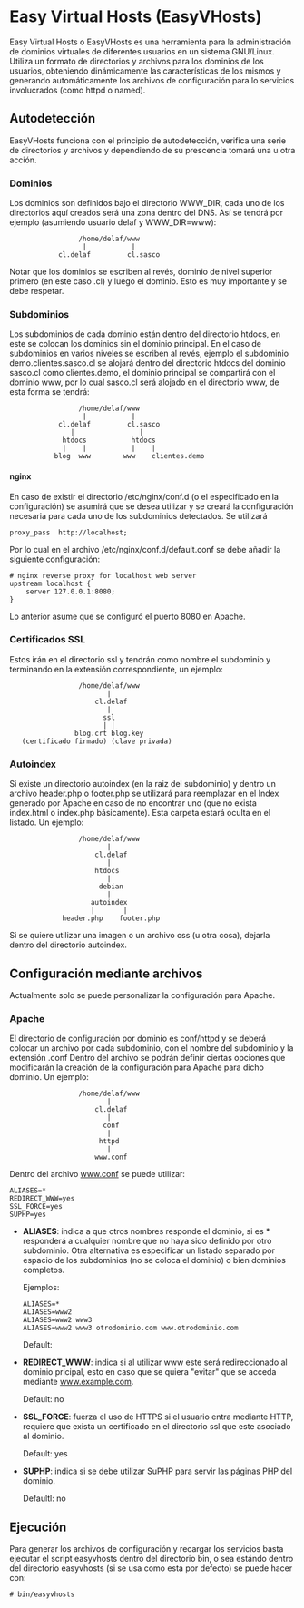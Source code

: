 Easy Virtual Hosts (EasyVHosts)
===============================

Easy Virtual Hosts o EasyVHosts es una herramienta para la administración de
dominios virtuales de diferentes usuarios en un sistema GNU/Linux. Utiliza un
formato de directorios y archivos para los dominios de los usuarios, obteniendo
dinámicamente las características de los mismos y generando automáticamente los
archivos de configuración para lo servicios involucrados (como httpd o named).

Autodetección
-------------

EasyVHosts funciona con el principio de autodetección, verifica una serie de
directorios y archivos y dependiendo de su prescencia tomará una u otra acción.

### Dominios

Los dominios son definidos bajo el directorio WWW_DIR, cada uno de los
directorios aquí creados será una zona dentro del DNS. Así se tendrá por ejemplo
(asumiendo usuario delaf y WWW_DIR=www):

                     /home/delaf/www
                      |           |
                cl.delaf         cl.sasco

Notar que los dominios se escriben al revés, dominio de nivel superior primero
(en este caso .cl) y luego el dominio. Esto es muy importante y se debe
respetar.

### Subdominios

Los subdominios de cada dominio están dentro del directorio htdocs, en este se
colocan los dominios sin el dominio principal. En el caso de subdominios en
varios niveles se escriben al revés, ejemplo el subdominio
demo.clientes.sasco.cl se alojará dentro del directorio htdocs del dominio
sasco.cl como clientes.demo, el dominio principal se compartirá con el dominio
www, por lo cual sasco.cl será alojado en el directorio www, de esta forma se
tendrá:

                     /home/delaf/www
                      |           |
                cl.delaf         cl.sasco
                   |                |
                 htdocs           htdocs
                 |    |           |    |
               blog  www        www    clientes.demo

#### nginx

En caso de existir el directorio /etc/nginx/conf.d (o el especificado en la
configuración) se asumirá que se desea utilizar y se creará la configuración
necesaria para cada uno de los subdominios detectados. Se utilizará

	proxy_pass  http://localhost;

Por lo cual en el archivo /etc/nginx/conf.d/default.conf se debe
añadir la siguiente configuración:

	# nginx reverse proxy for localhost web server
	upstream localhost {
		server 127.0.0.1:8080;
	}

Lo anterior asume que se configuró el puerto 8080 en Apache.

### Certificados SSL

Estos irán en el directorio ssl y tendrán como nombre el subdominio y 
terminando en la extensión correspondiente, un ejemplo:

                     /home/delaf/www
                            |
                         cl.delaf
                            |
                           ssl
                           | |
                    blog.crt blog.key
       (certificado firmado) (clave privada)

### Autoindex

Si existe un directorio autoindex (en la raiz del subdominio) y dentro un
archivo header.php o footer.php se utilizará para reemplazar en el Index
generado por Apache en caso de no encontrar uno (que no exista index.html o
index.php básicamente). Esta carpeta estará oculta en el listado. Un ejemplo:

                     /home/delaf/www
                            |
                         cl.delaf
                            |
                         htdocs
                            |
                          debian
                            |
                        autoindex
                        |       |
                 header.php    footer.php

Si se quiere utilizar una imagen o un archivo css (u otra cosa), dejarla dentro
del directorio autoindex.

Configuración mediante archivos
-------------------------------

Actualmente solo se puede personalizar la configuración para Apache.

### Apache

El directorio de configuración por dominio es conf/httpd y se deberá colocar un
archivo por cada subdominio, con el nombre del subdominio y la extensión .conf 
Dentro del archivo se podrán definir ciertas opciones que modificarán la 
creación de la configuración para Apache para dicho dominio. Un ejemplo:

                     /home/delaf/www
                            |
                         cl.delaf
                            |
                           conf
                            |
                          httpd
                            |
                         www.conf

Dentro del archivo www.conf se puede utilizar:

	ALIASES=*
	REDIRECT_WWW=yes
	SSL_FORCE=yes
	SUPHP=yes

*	**ALIASES**: indica a que otros nombres responde el dominio, si es *
	responderá a cualquier nombre que no haya sido definido por otro
	subdominio. Otra alternativa es especificar un listado separado por
	espacio de los 	subdominios (no se coloca el dominio) o bien dominios
	completos.

	Ejemplos:

		ALIASES=*
		ALIASES=www2
		ALIASES=www2 www3
		ALIASES=www2 www3 otrodominio.com www.otrodominio.com

	Default:

*	**REDIRECT_WWW**: indica si al utilizar www este será redireccionado
	al dominio pricipal, esto en caso que se quiera "evitar" que se acceda
	mediante www.example.com.

	Default: no

*	**SSL_FORCE**: fuerza el uso de HTTPS si el usuario entra mediante HTTP,
	requiere que exista un certificado en el directorio ssl que este
	asociado al dominio.

	Default: yes

*	**SUPHP**: indica si se debe utilizar SuPHP para servir las páginas PHP
	del dominio.
	
	Defaultl: no

Ejecución
---------

Para generar los archivos de configuración y recargar los servicios basta
ejecutar el script easyvhosts dentro del directorio bin, o sea estándo dentro
del directorio easyvhosts (si se usa como esta por defecto) se puede hacer con:

	# bin/easyvhosts
